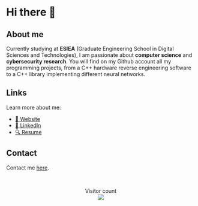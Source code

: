 # Hi there 👋

## About me

Currently studying at **ESIEA** (Graduate Engineering School in Digital Sciences and Technologies), I am passionate about **computer science** and **cybersecurity research**. You will find on my Github account all my programming projects, from a C++ hardware reverse engineering software to a C++ library implementing different neural networks.

## Links

Learn more about me:

- [🚀 Website](https://dorianb.net/)
- [📣 LinkedIn](https://www.linkedin.com/in/dorian-bachelot/?locale=en_US)
- [🔍 Resume](https://dorianb.net/CV_en.pdf)

## Contact

Contact me [here](mailto:dev@dorianb.net).

<br>
<p align="center">
    Visitor count<br>
    <img src="https://profile-counter.glitch.me/dorianbdev/count.svg"/>
</p>
